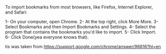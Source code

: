 To import bookmarks from most browsers, like Firefox, Internet Explorer, and Safari:

1- On your computer, open Chrome.
2- At the top right, click More More.
3- Select Bookmarks and then Import Bookmarks and Settings.
4- Select the program that contains the bookmarks you'd like to import.
5- Click Import.
6- Click Done(yea everyone knows that).


tis was taken from https://support.google.com/chrome/answer/96816?hl=en
